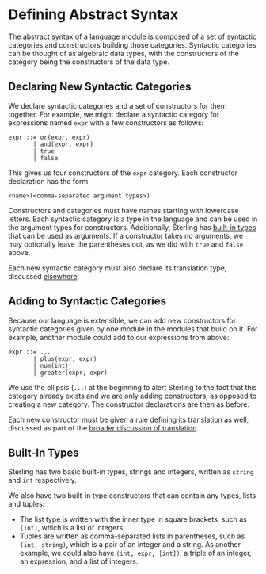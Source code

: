 # Defining Abstract Syntax
The abstract syntax of a language module is composed of a set of
syntactic categories and constructors building those categories.
Syntactic categories can be thought of as algebraic data types, with
the constructors of the category being the constructors of the data
type.


## Declaring New Syntactic Categories
We declare syntactic categories and a set of constructors for them
together.  For example, we might declare a syntactic category for
expressions named `expr` with a few constructors as follows:
```
expr ::= or(expr, expr)
       | and(expr, expr)
       | true
       | false
```
This gives us four constructors of the `expr` category.  Each
constructor declaration has the form
```
<name>(<comma-separated argument types>)
```
Constructors and categories must have names starting with lowercase
letters.  Each syntactic category is a type in the language and can be
used in the argument types for constructors.  Additionally, Sterling
has [built-in types](#built-in-types) that can be used as arguments.
If a constructor takes no arguments, we may optionally leave the
parentheses out, as we did with `true` and `false` above.

Each new syntactic category must also declare its translation type,
discussed [elsewhere](translation.md).


## Adding to Syntactic Categories
Because our language is extensible, we can add new constructors for
syntactic categories given by one module in the modules that build on
it.  For example, another module could add to our expressions from
above:
```
expr ::= ...
       | plus(expr, expr)
       | num(int)
       | greater(expr, expr)
```
We use the ellipsis (`...`) at the beginning to alert Sterling to the
fact that this category already exists and we are only adding
constructors, as opposed to creating a new category.  The constructor
declarations are then as before.

Each new constructor must be given a rule defining its translation as
well, discussed as part of the [broader discussion of
translation](translation.md).


## Built-In Types
Sterling has two basic built-in types, strings and integers, written as
`string` and `int` respectively.

We also have two built-in type constructors that can contain any
types, lists and tuples:
* The list type is written with the inner type in square brackets,
  such as `[int]`, which is a list of integers.
* Tuples are written as comma-separated lists in parentheses, such as
  `(int, string)`, which is a pair of an integer and a string.  As
  another example, we could also have `(int, expr, [int])`, a triple
  of an integer, an expression, and a list of integers.
